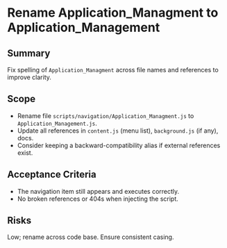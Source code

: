 # Rename Application_Managment to Application_Management

## Summary
Fix spelling of `Application_Managment` across file names and references to improve clarity.

## Scope
- Rename file `scripts/navigation/Application_Managment.js` to `Application_Management.js`.
- Update all references in `content.js` (menu list), `background.js` (if any), docs.
- Consider keeping a backward-compatibility alias if external references exist.

## Acceptance Criteria
- The navigation item still appears and executes correctly.
- No broken references or 404s when injecting the script.

## Risks
Low; rename across code base. Ensure consistent casing.
